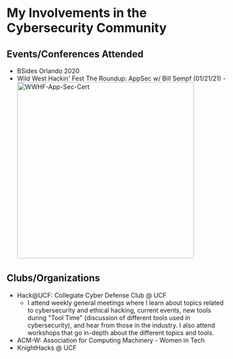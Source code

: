 # My Involvements in the Cybersecurity Community

## Events/Conferences Attended
- BSides Orlando 2020
- Wild West Hackin' Fest The Roundup: AppSec w/ Bill Sempf (01/21/21)
   -<img src='https://i.postimg.cc/j5hSZZTs/WWHF-App-Sec-Cert.png' border='0' alt='WWHF-App-Sec-Cert' width='400px'/>

## Clubs/Organizations
- Hack@UCF: Collegiate Cyber Defense Club @ UCF
  - I attend weekly general meetings where I learn about topics related to cybersecurity and ethical hacking, current events,
    new tools during "Tool Time" (discussion of different tools used in cybersecurity), and hear from those in the industry. I also attend workshops 
    that go in-depth about the different topics and tools. 
- ACM-W: Association for Computing Machinery - Women in Tech
- KnightHacks @ UCF
